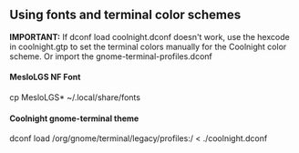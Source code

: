 
## Using fonts and terminal color schemes

**IMPORTANT:** If dconf load coolnight.dconf doesn't work, use the hexcode in coolnight.gtp to set the terminal colors manually for the Coolnight color scheme. Or import the gnome-terminal-profiles.dconf 

#### MesloLGS NF Font

cp MesloLGS* ~/.local/share/fonts

#### Coolnight gnome-terminal theme

dconf load /org/gnome/terminal/legacy/profiles:/ < ./coolnight.dconf
